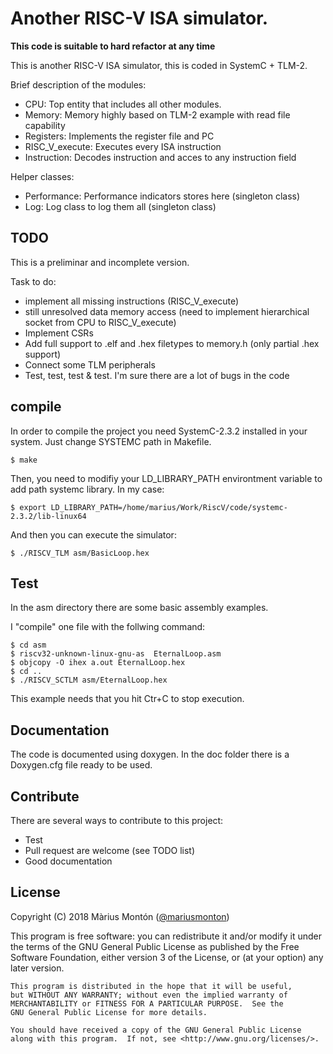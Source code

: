 # Another RISC-V ISA simulator.

**This code is suitable to hard refactor at any time**

This is another RISC-V ISA simulator, this is coded in SystemC + TLM-2.

Brief description of the modules:

* CPU: Top entity that includes all other modules.
* Memory: Memory highly based on TLM-2 example with read file capability
* Registers: Implements the register file and PC
* RISC_V_execute: Executes every ISA instruction
* Instruction: Decodes instruction and acces to any instruction field

Helper classes:
* Performance: Performance indicators stores here (singleton class)
* Log: Log class to log them all (singleton class)


## TODO
This is a preliminar and incomplete version.

Task to do:
* implement all missing instructions (RISC_V_execute)
* still unresolved data memory access (need to implement hierarchical socket
  from CPU to RISC_V_execute)
* Implement CSRs
* Add full support to .elf and .hex filetypes to memory.h
(only partial .hex support)
* Connect some TLM peripherals
* Test, test, test & test. I'm sure there are a lot of bugs in the code

## compile
In order to compile the project you need SystemC-2.3.2 installed in your system.
Just change SYSTEMC path in Makefile.

```
$ make
```

Then, you need to modifiy your LD_LIBRARY_PATH environtment variable to add
path systemc library. In my case:
```
$ export LD_LIBRARY_PATH=/home/marius/Work/RiscV/code/systemc-2.3.2/lib-linux64
```

And then you can execute the simulator:
```
$ ./RISCV_TLM asm/BasicLoop.hex
```

## Test
In the asm directory there are some basic assembly examples.

I "compile" one file with the follwing command:
```
$ cd asm
$ riscv32-unknown-linux-gnu-as  EternalLoop.asm
$ objcopy -O ihex a.out EternalLoop.hex
$ cd ..
$ ./RISCV_SCTLM asm/EternalLoop.hex
```
This example needs that you hit Ctr+C to stop execution.

## Documentation
The code is documented using doxygen. In the doc folder there is a Doxygen.cfg
file ready to be used.

## Contribute
There are several ways to contribute to this project:
* Test
* Pull request are welcome (see TODO list)
* Good documentation

##  License

Copyright (C) 2018 Màrius Montón ([\@mariusmonton](https://twitter.com/mariusmonton/))

This program is free software: you can redistribute it and/or modify
    it under the terms of the GNU General Public License as published by
    the Free Software Foundation, either version 3 of the License, or
    (at your option) any later version.

    This program is distributed in the hope that it will be useful,
    but WITHOUT ANY WARRANTY; without even the implied warranty of
    MERCHANTABILITY or FITNESS FOR A PARTICULAR PURPOSE.  See the
    GNU General Public License for more details.

    You should have received a copy of the GNU General Public License
    along with this program.  If not, see <http://www.gnu.org/licenses/>.
